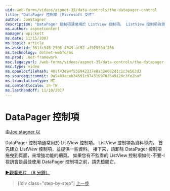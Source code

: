 ```yaml
---
uid: web-forms/videos/aspnet-35/data-controls/the-datapager-control
title: "DataPager 控制項 |Microsoft 文件"
author: JoeStagner
description: "DataPager 控制項通常用於 ListView 控制項。 ListView 控制項為資料導向。 先建立清單檢視控制項，並提供一些 d..."
ms.author: aspnetcontent
manager: wpickett
ms.date: 11/15/2007
ms.topic: article
ms.assetid: 561fc945-2506-4549-af92-af92556df266
ms.technology: dotnet-webforms
ms.prod: .net-framework
msc.legacyurl: /web-forms/videos/aspnet-35/data-controls/the-datapager-control
msc.type: video
ms.openlocfilehash: 40af43e94f556942337e8a32e092d1c1c3e563d3
ms.sourcegitcommit: 9a9483aceb34591c97451997036a9120c3fe2baf
ms.translationtype: MT
ms.contentlocale: zh-TW
ms.lasthandoff: 11/10/2017
---
```

<a name="the-datapager-control"></a>DataPager 控制項
====================
由[Joe stagner 以](https://github.com/JoeStagner)

DataPager 控制項通常用於 ListView 控制項。 ListView 控制項為資料導向。 首先建立 ListView 控制項，並提供一些資料。 接下來，請卸除 DataPager 控制項拖曳到頁面，來增強功能的網頁。 如果您有不監看的 ListView 控制項如何-不要-I 視訊會是最佳使用 DataPager 控制項之前，請先檢閱它。

[&#9654;觀看影片 （8 分鐘）](https://channel9.msdn.com/Blogs/ASP-NET-Site-Videos/the-datapager-control)

>[!div class="step-by-step"]
[上一步](the-listview-control.md)
